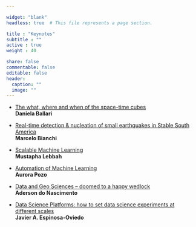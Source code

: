 ```yaml
---

widget: "blank"
headless: true  # This file represents a page section.

title : "Keynotes"
subtitle : ""
active : true
weight : 40

share: false
commentable: false
editable: false
header:
  caption: ""
  image: ""
---
```


* [The what, where and when of the space-time cubes](#Ballari)  
**Daniela Ballari**

* [Real-time detection & nucleation of small earthquakes in Stable South America](#Bianchi)  
**Marcelo Bianchi**

* [Scalable Machine Learning](#Lebbah)  
**Mustapha Lebbah**

* [Automation of Machine Learning](#Pozo)  
**Aurora Pozo**

* [Data and Geo Sciences – doomed to a happy wedlock](#Nascimento)  
**Aderson do Nascimento**


* [Data Science Platforms: how to set data science experiments at different scales](#Espinosa)  
**Javier A. Espinosa-Oviedo**
